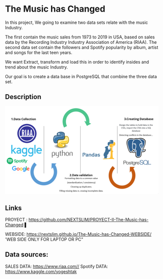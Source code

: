 # The Music has Changed

In this project, We going to examine two data sets relate with the music Industry.

The first contain the music sales from 1973 to 2019 in USA,  based on sales data by the Recording Industry Industry Association of America (RIAA). 
The second data set contain the followers  and Spotify popularity by album, artist and songs for the last teen years. 

We want Extract, transform and load this in order to  identify insides and trend about the music Industry. 

Our goal is to create a data base in PostgreSQL that combine the three data set.

## Description
   ![Plot1](MUSIC%20MASTER/images/Processs1.png)  
   
   ## Links
  PROYECT : https://github.com/NEXTSLIM/PROYECT-II-The-Music-has-Changed  ▌
  
  WEBSIDE: https://nextslim.github.io/The-Music-has-Changed-WEBSIDE/ 'WEB SIDE ONLY FOR LAPTOP OR PC"
   
   
 ## Data sources:
SALES DATA: https://www.riaa.com//
Spotify DATA: https://www.kaggle.com/yogeshtak
